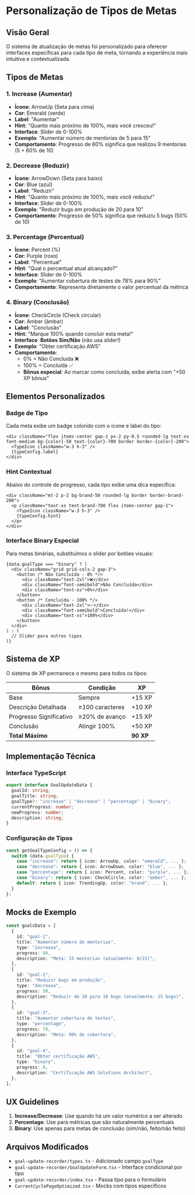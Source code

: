 # Personalização de Tipos de Metas

## Visão Geral

O sistema de atualização de metas foi personalizado para oferecer interfaces específicas para cada tipo de meta, tornando a experiência mais intuitiva e contextualizada.

## Tipos de Metas

### 1. **Increase** (Aumentar)

- **Ícone**: ArrowUp (Seta para cima)
- **Cor**: Emerald (verde)
- **Label**: "Aumentar"
- **Hint**: "Quanto mais próximo de 100%, mais você cresceu!"
- **Interface**: Slider de 0-100%
- **Exemplo**: "Aumentar número de mentorias de 5 para 15"
- **Comportamento**: Progresso de 60% significa que realizou 9 mentorias (5 + 60% de 10)

### 2. **Decrease** (Reduzir)

- **Ícone**: ArrowDown (Seta para baixo)
- **Cor**: Blue (azul)
- **Label**: "Reduzir"
- **Hint**: "Quanto mais próximo de 100%, mais você reduziu!"
- **Interface**: Slider de 0-100%
- **Exemplo**: "Reduzir bugs em produção de 20 para 10"
- **Comportamento**: Progresso de 50% significa que reduziu 5 bugs (50% de 10)

### 3. **Percentage** (Percentual)

- **Ícone**: Percent (%)
- **Cor**: Purple (roxo)
- **Label**: "Percentual"
- **Hint**: "Qual o percentual atual alcançado?"
- **Interface**: Slider de 0-100%
- **Exemplo**: "Aumentar cobertura de testes de 78% para 90%"
- **Comportamento**: Representa diretamente o valor percentual da métrica

### 4. **Binary** (Conclusão)

- **Ícone**: CheckCircle (Check circular)
- **Cor**: Amber (âmbar)
- **Label**: "Conclusão"
- **Hint**: "Marque 100% quando concluir esta meta!"
- **Interface**: **Botões Sim/Não** (não usa slider!)
- **Exemplo**: "Obter certificação AWS"
- **Comportamento**:
  - 0% = Não Concluída ❌
  - 100% = Concluída ✅
  - **Bônus especial**: Ao marcar como concluída, exibe alerta com "+50 XP bônus"

## Elementos Personalizados

### Badge de Tipo

Cada meta exibe um badge colorido com o ícone e label do tipo:

```tsx
<div className="flex items-center gap-1 px-2 py-0.5 rounded-lg text-xs font-medium bg-{color}-50 text-{color}-700 border border-{color}-200">
  <TypeIcon className="w-3 h-3" />
  {typeConfig.label}
</div>
```

### Hint Contextual

Abaixo do controle de progresso, cada tipo exibe uma dica específica:

```tsx
<div className="mt-2 p-2 bg-brand-50 rounded-lg border border-brand-200">
  <p className="text-xs text-brand-700 flex items-center gap-1">
    <TypeIcon className="w-3 h-3" />
    {typeConfig.hint}
  </p>
</div>
```

### Interface Binary Especial

Para metas binárias, substituímos o slider por botões visuais:

```tsx
{data.goalType === "binary" ? (
  <div className="grid grid-cols-2 gap-3">
    <button /* Não Concluída - 0% */>
      <div className="text-2xl">❌</div>
      <div className="font-semibold">Não Concluída</div>
      <div className="text-xs">0%</div>
    </button>
    <button /* Concluída - 100% */>
      <div className="text-2xl">✅</div>
      <div className="font-semibold">Concluída!</div>
      <div className="text-xs">100%</div>
    </button>
  </div>
) : (
  // Slider para outros tipos
)}
```

## Sistema de XP

O sistema de XP permanece o mesmo para todos os tipos:

| Bônus                   | Condição        | XP        |
| ----------------------- | --------------- | --------- |
| Base                    | Sempre          | +15 XP    |
| Descrição Detalhada     | ≥100 caracteres | +10 XP    |
| Progresso Significativo | ≥20% de avanço  | +15 XP    |
| Conclusão               | Atingir 100%    | +50 XP    |
| **Total Máximo**        |                 | **90 XP** |

## Implementação Técnica

### Interface TypeScript

```typescript
export interface GoalUpdateData {
  goalId: string;
  goalTitle: string;
  goalType?: "increase" | "decrease" | "percentage" | "binary";
  currentProgress: number;
  newProgress: number;
  description: string;
}
```

### Configuração de Tipos

```typescript
const getGoalTypeConfig = () => {
  switch (data.goalType) {
    case "increase": return { icon: ArrowUp, color: "emerald", ... };
    case "decrease": return { icon: ArrowDown, color: "blue", ... };
    case "percentage": return { icon: Percent, color: "purple", ... };
    case "binary": return { icon: CheckCircle, color: "amber", ... };
    default: return { icon: TrendingUp, color: "brand", ... };
  }
};
```

## Mocks de Exemplo

```typescript
const goalsData = [
  {
    id: "goal-1",
    title: "Aumentar número de mentorias",
    type: "increase",
    progress: 60,
    description: "Meta: 15 mentorias (atualmente: 9/15)",
  },
  {
    id: "goal-2",
    title: "Reduzir bugs em produção",
    type: "decrease",
    progress: 50,
    description: "Reduzir de 20 para 10 bugs (atualmente: 15 bugs)",
  },
  {
    id: "goal-3",
    title: "Aumentar cobertura de testes",
    type: "percentage",
    progress: 78,
    description: "Meta: 90% de cobertura",
  },
  {
    id: "goal-4",
    title: "Obter certificação AWS",
    type: "binary",
    progress: 0,
    description: "Certificação AWS Solutions Architect",
  },
];
```

## UX Guidelines

1. **Increase/Decrease**: Use quando há um valor numérico a ser alterado
2. **Percentage**: Use para métricas que são naturalmente percentuais
3. **Binary**: Use apenas para metas de conclusão (sim/não, feito/não feito)

## Arquivos Modificados

- `goal-update-recorder/types.ts` - Adicionado campo `goalType`
- `goal-update-recorder/GoalUpdateForm.tsx` - Interface condicional por tipo
- `goal-update-recorder/index.tsx` - Passa tipo para o formulário
- `CurrentCyclePageOptimized.tsx` - Mocks com tipos específicos
